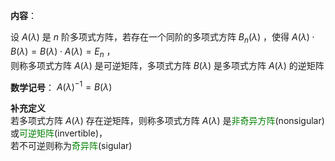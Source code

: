 **内容**：    
    
设 $A(\lambda)$ 是 $n$ 阶多项式方阵，若存在一个同阶的多项式方阵 $B_n(\lambda)$ ，使得 $A(\lambda)\cdot B(\lambda)=B(\lambda)\cdot A(\lambda)=E_n$ ，    
则称多项式方阵 $A(\lambda)$ 是可逆矩阵，多项式方阵 $B(\lambda)$ 是多项式方阵 $A(\lambda)$ 的逆矩阵    
    
**数学记号**： $A(\lambda)^{-1}=B(\lambda)$     
    
**补充定义**    
若多项式方阵 $A(\lambda)$ 存在逆矩阵，则称多项式方阵 $A(\lambda)$ 是<font color=green>非奇异方阵</font>(nonsigular)或<font color=green>可逆矩阵</font>(invertible)，    
若不可逆则称为<font color=green>奇异阵</font>(sigular)    
